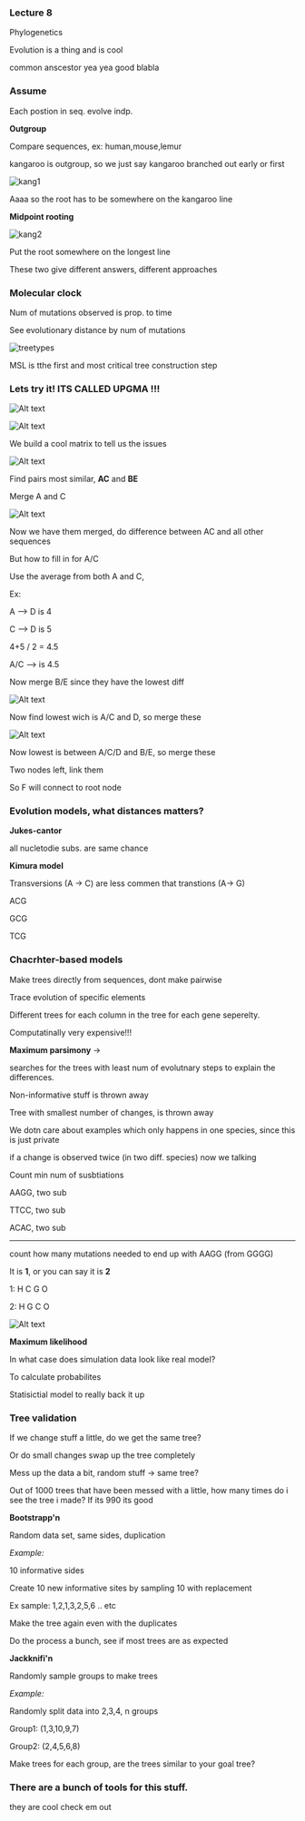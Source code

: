 ### Lecture 8

Phylogenetics

Evolution is a thing and is cool

common anscestor yea yea good blabla

### Assume

Each postion in seq. evolve indp.

**Outgroup**

Compare sequences,
ex: human,mouse,lemur

kangaroo is outgroup, so we just say kangaroo branched out early or first

![kang1](images/kangroo.png)

Aaaa so the root has to be somewhere on the kangaroo line


**Midpoint rooting**

![kang2](images/kangroo2.png)

Put the root somewhere on the longest line

These two give different answers, different approaches


### Molecular clock

Num of mutations observed is prop. to time

See evolutionary distance by num of mutations

![treetypes](images/treetypes.png)

MSL is tthe first and most critical tree construction step

### Lets try it! ITS CALLED UPGMA !!!

![Alt text](images/step1.png)


![Alt text](images/step2.png)

We build a cool matrix to tell us the issues


![Alt text](images/step3.png)

Find pairs most similar, **AC** and **BE**

Merge A and C

![Alt text](images/step4.png)

Now we have them merged, do difference between AC and all other sequences

But how to fill in for A/C

Use the average from both A and C, 

Ex:

A --> D is 4

C --> D is 5

4+5 / 2 = 4.5

A/C --> is 4.5


Now merge B/E since they have the lowest diff

![Alt text](images/step5.png)

Now find lowest wich is A/C and D, so merge these

![Alt text](images/step6.png)

Now lowest is between A/C/D and B/E, so merge these

Two nodes left, link them

So F will connect to root node 


### Evolution models, what distances matters?

**Jukes-cantor**

all nucletodie subs. are same chance

**Kimura model**

Transversions  (A -> C) are less commen that transtions (A-> G)

ACG

GCG

TCG

### Chacrhter-based models

Make trees directly from sequences, dont make pairwise

Trace evolution of specific elements

Different trees for each column in the tree for each gene seperelty.

Computatinally very expensive!!!

**Maximum parsimony** -> 

searches for the trees with least num of evolutnary steps to explain the differences.

Non-informative stuff is thrown away

Tree with smallest number of changes, is thrown away

We dotn care about examples which only happens in one species, since this is just private

if a change is observed twice (in two diff. species) now we talking



Count min num of susbtiations 

AAGG, two sub

TTCC, two sub

ACAC, two sub

----------

count how many mutations needed to end up with AAGG (from GGGG)

It is **1**, or you can say it is **2**

1: H C G O

2: H G C O





![Alt text](images/gorilla.png)

**Maximum likelihood** 

In what case does simulation data look like real model?

To calculate probabilites

Statisictial model to really back it up

### Tree validation

If we change stuff a little, do we get the same tree?

Or do small changes swap up the tree completely

Mess up the data a bit, random stuff -> same tree?

Out of 1000 trees that have been messed with a little, how many times do i see the tree i made? If its 990 its good

**Bootstrapp'n**

Random data set, same sides, duplication

*Example:*

10 informative sides

Create 10 new informative sites by sampling 10 with replacement

Ex sample: 1,2,1,3,2,5,6 .. etc

Make the tree again even with the duplicates

Do the process a bunch, see if most trees are as expected

**Jackknifi'n**

Randomly sample groups to make trees

*Example:*

Randomly split data into 2,3,4, n groups

Group1: (1,3,10,9,7)

Group2: (2,4,5,6,8)

Make trees for each group, are the trees similar to your goal tree?

### There are a bunch of tools for this stuff.

they are cool check em out















